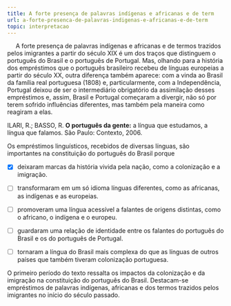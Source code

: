 ```yaml
---
title: A forte presença de palavras indígenas e africanas e de term
url: a-forte-presenca-de-palavras-indigenas-e-africanas-e-de-term
topic: interpretacao
---
```



     A forte presença de palavras indígenas e africanas e de termos trazidos pelos imigrantes a partir do século XIX é um dos traços que distinguem o português do Brasil e o português de Portugal. Mas, olhando para a história dos empréstimos que o português brasileiro recebeu de línguas europeias a partir do século XX, outra diferença também aparece: com a vinda ao Brasil da família real portuguesa (1808) e, particularmente, com a Independência, Portugal deixou de ser o intermediário obrigatório da assimilação desses empréstimos e, assim, Brasil e Portugal começaram a divergir, não só por terem sofrido influências diferentes, mas também pela maneira como reagiram a elas.

ILARI, R.; BASSO, R. **O português da gente:** a língua que estudamos, a língua que falamos. São Paulo: Contexto, 2006.

Os empréstimos linguísticos, recebidos de diversas línguas, são importantes na constituição do português do Brasil porque



- [x] deixaram marcas da história vivida pela nação, como a colonização e a imigração.
- [ ] transformaram em um só idioma línguas diferentes, como as africanas, as indígenas e as europeias.
- [ ] promoveram uma língua acessível a falantes de origens distintas, como o africano, o indígena e o europeu.
- [ ] guardaram uma relação de identidade entre os falantes do português do Brasil e os do português de Portugal.
- [ ] tornaram a língua do Brasil mais complexa do que as línguas de outros países que também tiveram colonização portuguesa.


O primeiro período do texto ressalta os impactos da colonização e da imigração na constituição do português do Brasil. Destacam-se empréstimos de palavras indígenas, africanas e dos termos trazidos pelos imigrantes no início do século passado.
